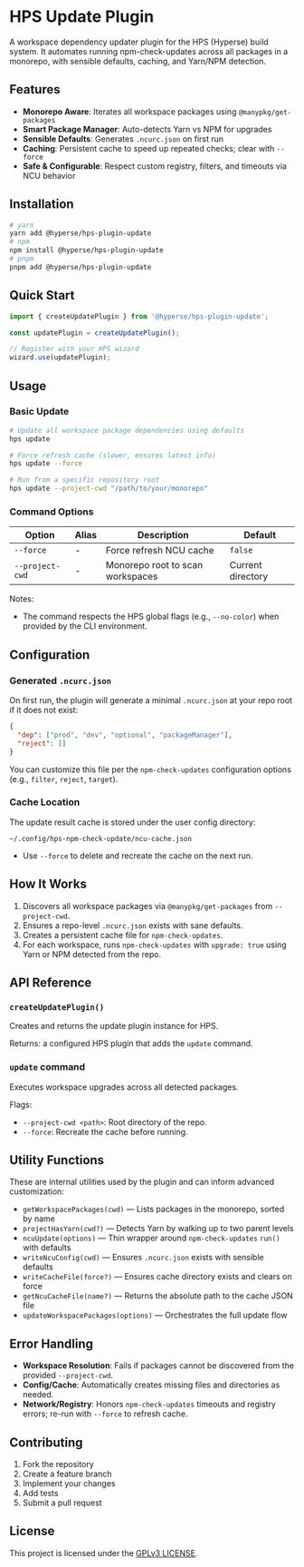# HPS Update Plugin

A workspace dependency updater plugin for the HPS (Hyperse) build system. It automates running npm-check-updates across all packages in a monorepo, with sensible defaults, caching, and Yarn/NPM detection.

## Features

- **Monorepo Aware**: Iterates all workspace packages using `@manypkg/get-packages`
- **Smart Package Manager**: Auto-detects Yarn vs NPM for upgrades
- **Sensible Defaults**: Generates `.ncurc.json` on first run
- **Caching**: Persistent cache to speed up repeated checks; clear with `--force`
- **Safe & Configurable**: Respect custom registry, filters, and timeouts via NCU behavior

## Installation

```bash
# yarn
yarn add @hyperse/hps-plugin-update
# npm
npm install @hyperse/hps-plugin-update
# pnpm
pnpm add @hyperse/hps-plugin-update
```

## Quick Start

```typescript
import { createUpdatePlugin } from '@hyperse/hps-plugin-update';

const updatePlugin = createUpdatePlugin();

// Register with your HPS wizard
wizard.use(updatePlugin);
```

## Usage

### Basic Update

```bash
# Update all workspace package dependencies using defaults
hps update

# Force refresh cache (slower, ensures latest info)
hps update --force

# Run from a specific repository root
hps update --project-cwd "/path/to/your/monorepo"
```

### Command Options

| Option          | Alias | Description                      | Default           |
| --------------- | ----- | -------------------------------- | ----------------- |
| `--force`       | -     | Force refresh NCU cache          | `false`           |
| `--project-cwd` | -     | Monorepo root to scan workspaces | Current directory |

Notes:

- The command respects the HPS global flags (e.g., `--no-color`) when provided by the CLI environment.

## Configuration

### Generated `.ncurc.json`

On first run, the plugin will generate a minimal `.ncurc.json` at your repo root if it does not exist:

```json
{
  "dep": ["prod", "dev", "optional", "packageManager"],
  "reject": []
}
```

You can customize this file per the `npm-check-updates` configuration options (e.g., `filter`, `reject`, `target`).

### Cache Location

The update result cache is stored under the user config directory:

```text
~/.config/hps-npm-check-update/ncu-cache.json
```

- Use `--force` to delete and recreate the cache on the next run.

## How It Works

1. Discovers all workspace packages via `@manypkg/get-packages` from `--project-cwd`.
2. Ensures a repo-level `.ncurc.json` exists with sane defaults.
3. Creates a persistent cache file for `npm-check-updates`.
4. For each workspace, runs `npm-check-updates` with `upgrade: true` using Yarn or NPM detected from the repo.

## API Reference

### `createUpdatePlugin()`

Creates and returns the update plugin instance for HPS.

Returns: a configured HPS plugin that adds the `update` command.

### `update` command

Executes workspace upgrades across all detected packages.

Flags:

- `--project-cwd <path>`: Root directory of the repo.
- `--force`: Recreate the cache before running.

## Utility Functions

These are internal utilities used by the plugin and can inform advanced customization:

- `getWorkspacePackages(cwd)` — Lists packages in the monorepo, sorted by name
- `projectHasYarn(cwd?)` — Detects Yarn by walking up to two parent levels
- `ncuUpdate(options)` — Thin wrapper around `npm-check-updates` `run()` with defaults
- `writeNcuConfig(cwd)` — Ensures `.ncurc.json` exists with sensible defaults
- `writeCacheFile(force?)` — Ensures cache directory exists and clears on force
- `getNcuCacheFile(name?)` — Returns the absolute path to the cache JSON file
- `updateWorkspacePackages(options)` — Orchestrates the full update flow

## Error Handling

- **Workspace Resolution**: Fails if packages cannot be discovered from the provided `--project-cwd`.
- **Config/Cache**: Automatically creates missing files and directories as needed.
- **Network/Registry**: Honors `npm-check-updates` timeouts and registry errors; re-run with `--force` to refresh cache.

## Contributing

1. Fork the repository
2. Create a feature branch
3. Implement your changes
4. Add tests
5. Submit a pull request

## License

This project is licensed under the [GPLv3 LICENSE](./LICENSE).
